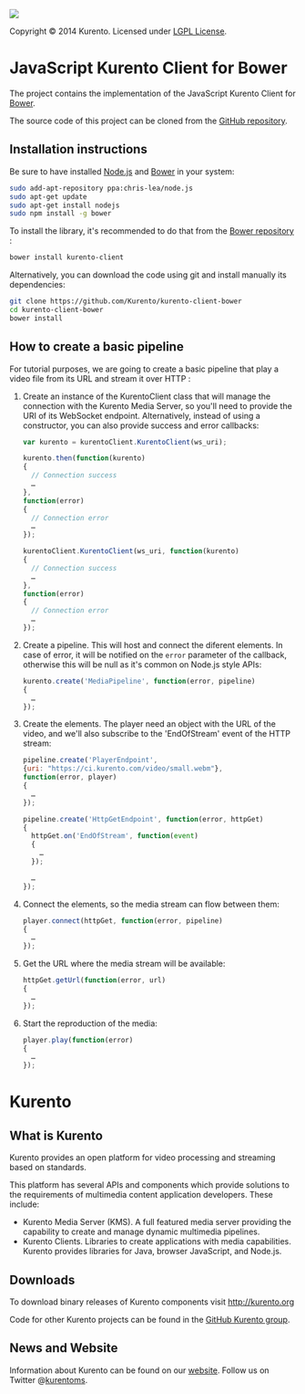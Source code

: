 [![][KurentoImage]][website]

Copyright © 2014 Kurento. Licensed under [LGPL License].

JavaScript Kurento Client for Bower
===================================

The project contains the implementation of the JavaScript Kurento Client
for [Bower].

The source code of this project can be cloned from the [GitHub repository].

Installation instructions
-------------------------

Be sure to have installed [Node.js] and [Bower] in your system:

```bash
sudo add-apt-repository ppa:chris-lea/node.js
sudo apt-get update
sudo apt-get install nodejs
sudo npm install -g bower
```

To install the library, it's recommended to do that from the [Bower repository] :

```bash
bower install kurento-client
```

Alternatively, you can download the code using git and install manually its
dependencies:

```bash
git clone https://github.com/Kurento/kurento-client-bower
cd kurento-client-bower
bower install
```

How to create a basic pipeline
------------------------------

For tutorial purposes, we are going to create a basic pipeline that play a video
file from its URL and stream it over HTTP :

1. Create an instance of the KurentoClient class that will manage the connection
   with the Kurento Media Server, so you'll need to provide the URI of its
   WebSocket endpoint. Alternatively, instead of using a constructor, you can
   also provide success and error callbacks:

   ```Javascript
   var kurento = kurentoClient.KurentoClient(ws_uri);
   
   kurento.then(function(kurento)
   {
     // Connection success
     …
   },
   function(error)
   {
     // Connection error
     …
   });
   ```

   ```Javascript
   kurentoClient.KurentoClient(ws_uri, function(kurento)
   {
     // Connection success
     …
   },
   function(error)
   {
     // Connection error
     …
   });
   ```

2. Create a pipeline. This will host and connect the diferent elements. In case
   of error, it will be notified on the ```error``` parameter of the callback,
   otherwise this will be null as it's common on Node.js style APIs:

   ```Javascript
   kurento.create('MediaPipeline', function(error, pipeline)
   {
     …
   });
   ```

3. Create the elements. The player need an object with the URL of the video, and
   we'll also subscribe to the 'EndOfStream' event of the HTTP stream:

   ```Javascript
   pipeline.create('PlayerEndpoint',
   {uri: "https://ci.kurento.com/video/small.webm"},
   function(error, player)
   {
     …
   });

   pipeline.create('HttpGetEndpoint', function(error, httpGet)
   {
     httpGet.on('EndOfStream', function(event)
     {
       …
     });

     …
   });
   ```

4. Connect the elements, so the media stream can flow between them:

   ```Javascript
   player.connect(httpGet, function(error, pipeline)
   {
     …
   });
   ```

5. Get the URL where the media stream will be available:

   ```Javascript
   httpGet.getUrl(function(error, url)
   {
     …
   });
   ```

6. Start the reproduction of the media:

   ```Javascript
   player.play(function(error)
   {
     …
   });
   ```


Kurento
=======

What is Kurento
---------------
Kurento provides an open platform for video processing and streaming based on
standards.

This platform has several APIs and components which provide solutions to the
requirements of multimedia content application developers. These include:

  * Kurento Media Server (KMS). A full featured media server providing
    the capability to create and manage dynamic multimedia pipelines.
  * Kurento Clients. Libraries to create applications with media
    capabilities. Kurento provides libraries for Java, browser JavaScript,
    and Node.js.

Downloads
---------
To download binary releases of Kurento components visit http://kurento.org

Code for other Kurento projects can be found in the [GitHub Kurento group].

News and Website
----------------
Information about Kurento can be found on our [website].
Follow us on Twitter @[kurentoms].

[Bower]: http://bower.io
[Bower repository]: https://github.com/Kurento/kurento-client-bower
[GitHub Kurento group]: https://github.com/kurento
[GitHub repository]: https://github.com/kurento/kurento-client-js
[KurentoImage]: https://secure.gravatar.com/avatar/21a2a12c56b2a91c8918d5779f1778bf?s=120
[kurentoms]: http://twitter.com/kurentoms
[LGPL License]: http://www.gnu.org/licenses/lgpl-2.1.html
[Node.js]: http://nodejs.org/
[website]: http://kurento.org
